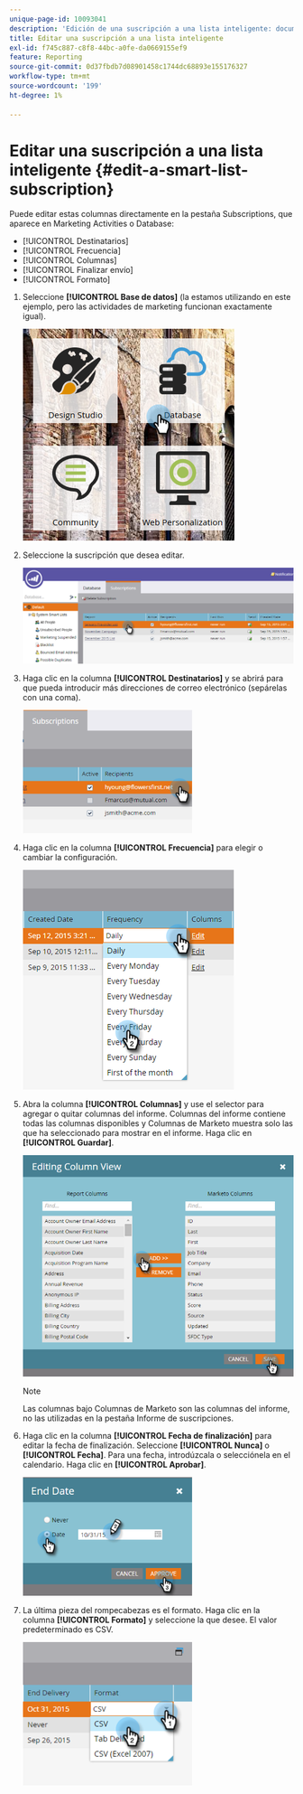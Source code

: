 ```yaml
---
unique-page-id: 10093041
description: 'Edición de una suscripción a una lista inteligente: documentos de Marketo, documentación del producto'
title: Editar una suscripción a una lista inteligente
exl-id: f745c887-c8f8-44bc-a0fe-da0669155ef9
feature: Reporting
source-git-commit: 0d37fbdb7d08901458c1744dc68893e155176327
workflow-type: tm+mt
source-wordcount: '199'
ht-degree: 1%

---
```


# Editar una suscripción a una lista inteligente {#edit-a-smart-list-subscription}

Puede editar estas columnas directamente en la pestaña Subscriptions, que aparece en Marketing Activities o Database:

* [!UICONTROL Destinatarios]
* [!UICONTROL Frecuencia]
* [!UICONTROL Columnas]
* [!UICONTROL Finalizar envío]
* [!UICONTROL Formato]

1. Seleccione **[!UICONTROL Base de datos]** (la estamos utilizando en este ejemplo, pero las actividades de marketing funcionan exactamente igual).

   ![](assets/db-1.png)

1. Seleccione la suscripción que desea editar.

   ![](assets/two.png)

1. Haga clic en la columna **[!UICONTROL Destinatarios]** y se abrirá para que pueda introducir más direcciones de correo electrónico (sepárelas con una coma).

   ![](assets/image2015-9-14-13-3a44-3a14.png)

1. Haga clic en la columna **[!UICONTROL Frecuencia]** para elegir o cambiar la configuración.

   ![](assets/image2015-9-14-10-3a30-3a37.png)

1. Abra la columna **[!UICONTROL Columnas]** y use el selector para agregar o quitar columnas del informe. Columnas del informe contiene todas las columnas disponibles y Columnas de Marketo muestra solo las que ha seleccionado para mostrar en el informe. Haga clic en **[!UICONTROL Guardar]**.

   ![](assets/image2015-9-14-10-3a59-3a6.png)

   >[!NOTE]
   >
   >Las columnas bajo Columnas de Marketo son las columnas del informe, no las utilizadas en la pestaña Informe de suscripciones.

1. Haga clic en la columna **[!UICONTROL Fecha de finalización]** para editar la fecha de finalización. Seleccione **[!UICONTROL Nunca]** o **[!UICONTROL Fecha]**. Para una fecha, introdúzcala o selecciónela en el calendario. Haga clic en **[!UICONTROL Aprobar]**.

   ![](assets/image2015-9-14-11-3a6-3a38.png)

1. La última pieza del rompecabezas es el formato. Haga clic en la columna **[!UICONTROL Formato]** y seleccione la que desee. El valor predeterminado es CSV.

   ![](assets/image2015-9-14-11-3a11-3a41.png)
